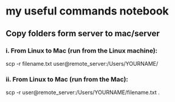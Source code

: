 # my useful commands notebook
## Copy folders form server to mac/server
### i. From Linux to Mac (run from the Linux machine):

scp -r filename.txt user@remote_server:/Users/YOURNAME/
### ii. From Linux to Mac (run from the Mac):

scp -r user@remote_server:/Users/YOURNAME/filename.txt .